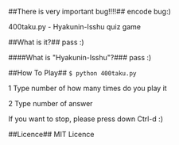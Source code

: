##There is very important bug!!!!##
encode bug:)

400taku.py - Hyakunin-Isshu quiz game

##What is it?##
pass :)

####What is "Hyakunin-Isshu"?###
pass :)

##How To Play##
`$ python 400taku.py`

1 Type number of how many times do you play it

2 Type number of answer

If you want to stop, please press down Ctrl-d :)

##Licence##
MIT Licence
